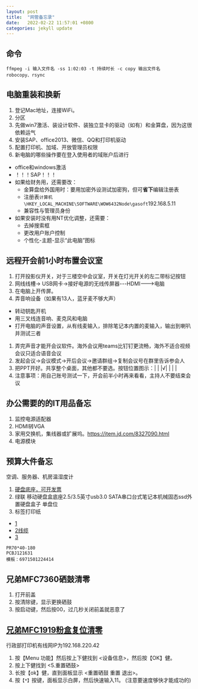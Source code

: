 ```yaml
---
layout: post
title:  "网管备忘录"
date:   2022-02-22 11:57:01 +0800
categories: jekyll update
---
```


## 命令
```
ffmpeg -i 输入文件名 -ss 1:02:03 -t 持续时长 -c copy 输出文件名
robocopy、rsync
```

## 电脑重装和换新
1. 登记Mac地址，连接WiFi。
1. 分区
1. 先做win7激活、装设计软件、装独立显卡的驱动（如有）和金算盘，因为这很依赖运气
1. 安装SAP、office2013、微信、QQ和打印机驱动
1. 配置打印机、加域、开放管理员权限
1. 新电脑的哪些操作要在登入使用者的域账户后进行
+ office和windows激活
+ ！！！SAP！！！
+ 如果给财务用，还需要改：
	+ 金算盘给外国用时：要用加密外设测试加密狗，但可**省下**编辑注册表
	+ 注册表`计算机\HKEY_LOCAL_MACHINE\SOFTWARE\WOW6432Node\gasoft`192.168.5.11
	+ 兼容性与管理员身份
+ 如果安装时没有用NT优化调整，还需要：
	+ 去掉搜索框
	+ 更改用户账户控制
	+ 个性化-主题-显示“此电脑”图标


## 远程开会前1小时布置会议室
1. 打开投影仪开关，对于三楼空中会议室，开关在灯光开关的左二带标记按钮
1. 网线线槽-> USB网卡->接好电源的无线传屏器---HDMI--->电脑
1. 在电脑上开传屏。
1. 弄音响设备（如果有13人，蓝牙麦不够大声）
+ 转动钥匙开机
+ 用三叉线连音响、麦克风和电脑
+ 打开电脑的声音设置，从有线麦输入，排除笔记本内置的麦输入，输出到喇叭并测试三者
1. 弄完声音才能开会议软件。海外会议用teams比钉钉更流畅，海外不适合视频会议只适合语音会议
1. 发起会议->会议模式->开后会议->邀请群组->复制会议号在群里告诉参会人
1. 把PPT开好。共享整个桌面，其他都不要选。按钮位置图示：| | |√| | | |
1. 注意事项：用自己账号测试一下，开会前半小时再来看看，主持人不要结束会议


## 办公需要的的IT用品备忘
1. 监控电源适配器
1. HDMI转VGA
1. 家用交换机，集线器或扩展坞。https://item.jd.com/8327090.html
9. 电源模块

## 预算大件备忘
空调、服务器、机房温湿度计
1. [硬盘底座，可开发票](https://item.jd.com/10036824725941.html)
1. 绿联 移动硬盘盒底座2.5/3.5英寸usb3.0 SATA串口台式笔记本机械固态ssd外置硬盘盒子 单盘位
1. 标签打印纸
+ [1](https://item.jd.com/34378898741.html)
+ [2线缆](https://item.jd.com/5835195.html)
+ [3](https://item.jd.com/8732376.html)
```
PR70*40-180
PCBJ121631
模板：6971501224414
```

## 兄弟MFC7360硒鼓清零
1. 打开前盖
1. 按清除键，显示更换硒鼓
1. 按启动键，然后按00，过几秒关闭前盖就恶意了

## [兄弟MFC1919粉盒复位清零](https://www.tonerchiper.com/2020/5322)
行政部打印机有线网IP为192.168.220.42
1. 按【Menu 功能】然后按上下健找到 <设备信息>，然后按【OK】健。
2. 按上下健找到 <5.重置硒鼓>
3. 长按【ok】健，直到面板显示 <重置硒鼓 重置 退出>。
4. 按`【*】`按键，面板显示白屏，然后快速输入11。 (注意要速度够快才能成功的)

